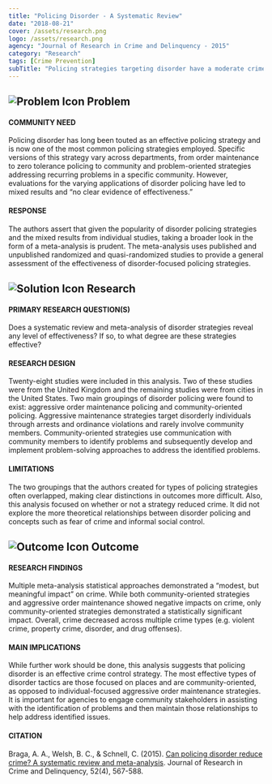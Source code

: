 ```yaml
---
title: "Policing Disorder - A Systematic Review"
date: "2018-08-21"
cover: /assets/research.png
logo: /assets/research.png
agency: "Journal of Research in Crime and Delinquency - 2015"
category: "Research"
tags: [Crime Prevention]
subTitle: "Policing strategies targeting disorder have a moderate crime reduction effect."
---
```


## ![Problem Icon](https://github.com/google/material-design-icons/raw/master/alert/1x_web/ic_error_outline_black_48dp.png "Problem") Problem

#### COMMUNITY NEED

Policing disorder has long been touted as an effective policing strategy and is now one of the most common policing strategies employed. Specific versions of this strategy vary across departments, from order maintenance to zero tolerance policing to community and problem-oriented strategies addressing recurring problems in a specific community. However, evaluations for the varying applications of disorder policing have led to mixed results and “no clear evidence of effectiveness.”

#### RESPONSE

The authors assert that given the popularity of disorder policing strategies and the mixed results from individual studies, taking a broader look in the form of a meta-analysis is prudent. The meta-analysis uses published and unpublished randomized and quasi-randomized studies to provide a general assessment of the effectiveness of disorder-focused policing strategies.

## ![Solution Icon](https://github.com/google/material-design-icons/raw/master/action/1x_web/ic_lightbulb_outline_black_48dp.png "Solution") Research

#### PRIMARY RESEARCH QUESTION(S)

Does a systematic review and meta-analysis of disorder strategies reveal any level of effectiveness? If so, to what degree are these strategies effective?

#### RESEARCH DESIGN

Twenty-eight studies were included in this analysis. Two of these studies were from the United Kingdom and the remaining studies were from cities in the United States. Two main groupings of disorder policing were found to exist: aggressive order maintenance policing and community-oriented policing. Aggressive maintenance strategies target disorderly individuals through arrests and ordinance violations and rarely involve community members. Community-oriented strategies use communication with community members to identify problems and subsequently develop and implement problem-solving approaches to address the identified problems.  

#### LIMITATIONS

The two groupings that the authors created for types of policing strategies often overlapped, making clear distinctions in outcomes more difficult. Also, this analysis focused on whether or not a strategy reduced crime. It did not explore the more theoretical relationships between disorder policing and concepts such as fear of crime and informal social control.

## ![Outcome Icon](https://github.com/google/material-design-icons/raw/master/action/1x_web/ic_view_list_black_48dp.png "Outcome") Outcome

#### RESEARCH FINDINGS

Multiple meta-analysis statistical approaches demonstrated a “modest, but meaningful impact” on crime. While both community-oriented strategies and aggressive order maintenance showed negative impacts on crime, only community-oriented strategies demonstrated a statistically significant impact. Overall, crime decreased across multiple crime types (e.g. violent crime, property crime, disorder, and drug offenses).  

#### MAIN IMPLICATIONS

While further work should be done, this analysis suggests that policing disorder is an effective crime control strategy. The most effective types of disorder tactics are those focused on places and are community-oriented, as opposed to individual-focused aggressive order maintenance strategies. It is important for agencies to engage community stakeholders in assisting with the identification of problems and then maintain those relationships to help address identified issues.

#### CITATION

Braga, A. A., Welsh, B. C., & Schnell, C. (2015). [Can policing disorder reduce crime? A systematic review and meta-analysis](http://petermoskos.com/files/BW/Braga_2015_policing_disorder_reduces_crime.pdf). Journal of Research in Crime and Delinquency, 52(4), 567-588.
